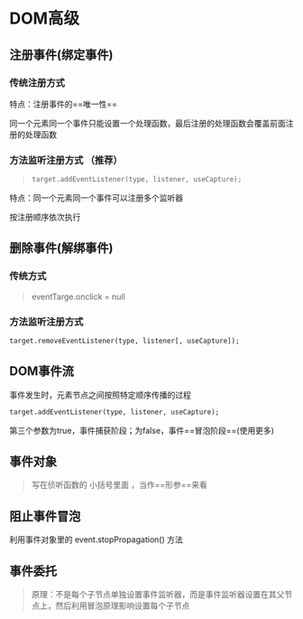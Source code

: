 # DOM高级

## 注册事件(绑定事件)

### 传统注册方式

特点：注册事件的==唯一性==

同一个元素同一个事件只能设置一个处理函数，最后注册的处理函数会覆盖前面注册的处理函数

### 方法监听注册方式 （推荐）

> ```html
> target.addEventListener(type, listener, useCapture);
> ```

特点：同一个元素同一个事件可以注册多个监听器

按注册顺序依次执行

## 删除事件(解绑事件)

### 传统方式

> eventTarge.onclick = null

### 方法监听注册方式

```html
target.removeEventListener(type, listener[, useCapture]);
```

## DOM事件流

事件发生时，元素节点之间按照特定顺序传播的过程

```html
target.addEventListener(type, listener, useCapture);
```

第三个参数为true，事件捕获阶段；为false，事件==冒泡阶段==(使用更多)

## 事件对象

> 写在侦听函数的 小括号里面 ，当作==形参==来看

## 阻止事件冒泡

利用事件对象里的 event.stopPropagation() 方法

## 事件委托

> 原理：不是每个子节点单独设置事件监听器，而是事件监听器设置在其父节点上，然后利用冒泡原理影响设置每个子节点

